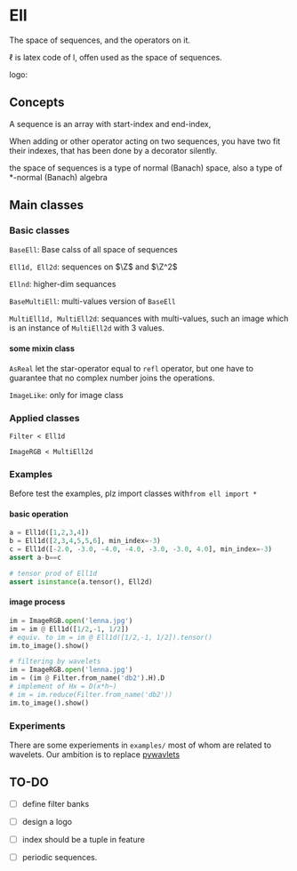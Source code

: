 # Ell



The space of sequences, and the operators on it.



$\ell$ is latex code of l, offen used as the space of sequences.



logo: 

## Concepts

A sequence is an array with start-index and end-index,

When adding or other operator acting on two sequences, you have two fit their indexes, that has been done by a decorator silently.



the space of sequences is a type of normal (Banach) space, also a type of *-normal (Banach) algebra

## Main classes

### Basic classes

`BaseEll`: Base calss of all space of sequences

`Ell1d, Ell2d`: sequences on $\Z$ and $\Z^2$

`Ellnd`: higher-dim sequances

`BaseMultiEll`: multi-values version of `BaseEll`

`MultiEll1d, MultiEll2d`: sequances with multi-values, such an image which is an instance of `MultiEll2d` with 3 values.



#### some mixin class

`AsReal` let the star-operator equal to `refl` operator, but one have to guarantee that no complex number joins the operations.

`ImageLike`: only for image class

### Applied classes

`Filter < Ell1d`

`ImageRGB < MultiEll2d`



### Examples

Before test the examples, plz import classes with`from ell import *`

#### basic operation

```python
a = Ell1d([1,2,3,4])
b = Ell1d([2,3,4,5,5,6], min_index=-3)
c = Ell1d([-2.0, -3.0, -4.0, -4.0, -3.0, -3.0, 4.0], min_index=-3)
assert a-b==c

# tensor prod of Ell1d
assert isinstance(a.tensor(), Ell2d)
```



#### image process

```python
im = ImageRGB.open('lenna.jpg')
im = im @ Ell1d([1/2,-1, 1/2])
# equiv. to im = im @ Ell1d([1/2,-1, 1/2]).tensor()
im.to_image().show()

# filtering by wavelets
im = ImageRGB.open('lenna.jpg')
im = (im @ Filter.from_name('db2').H).D
# implement of Hx = D(x*h~)
# im = im.reduce(Filter.from_name('db2'))
im.to_image().show()
```



### Experiments

There are some experiements in `examples/` most of whom are related to wavelets. Our ambition is to replace [pywavlets](http://pywavelets.readthedocs.io/en/latest/)

## TO-DO

- [ ] define filter banks
- [ ] design a logo
- [ ] index should be a tuple in feature
- [ ] periodic sequences.

